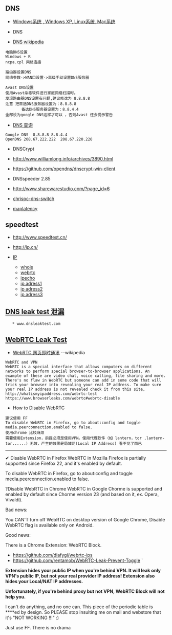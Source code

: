 ## DNS



* [Windows系统 , Windows XP, Linux系统, Mac系统](https://support.dnspod.cn/Kb/showarticle/tsid/240/#link1)
* DNS

* [DNS wikipedia](https://zh.wikipedia.org/wiki/%E5%9F%9F%E5%90%8D%E7%B3%BB%E7%BB%9F)
```
电脑DNS设置
Windows + R
ncpa.cpl 网络连接

路由器设置DNS
网络参数->WAN口设置->高级手动设置DNS服务器

Avast DNS设置
使用Avast杀毒软件进行家庭网络扫描时。
发现路由器DNS设置有问题,建议修改为 8.8.8.8
注意 把首选DNS服务器设置为：8.8.8.8 
       备选DNS服务器设置为：8.8.4.4
全部设为google DNS这样才可以 ，否则Avast 还会提示警告
```


* [DNS 查询](http://ip.cn/dns.html)

```
Google DNS	8.8.8.8	8.8.4.4
OpenDNS	208.67.222.222	208.67.220.220
```


* DNSCrypt

 * http://www.williamlong.info/archives/3890.html
 * https://github.com/opendns/dnscrypt-win-client

* DNSspeeder 2.85

 * http://www.sharewarestudio.com/?page_id=6

* [chrispc-dns-switch](https://free.com.tw/chrispc-dns-switch/)
* [maplatency](https://free.com.tw/maplatency/)




## speedtest
* http://www.speedtest.cn/
* http://ip.cn/

* [IP]( https://www.browserleaks.com)
  * [whois](https://www.browserleaks.com/whois) 
  * [webrtc](https://www.browserleaks.com/webrtc)
  * [ipecho](http://ipecho.net/plain)
  * [ip adress1](http://ip.cn/)
  * [ip adress2](https://www.goldenfrog.com/CN/vyprvpn)
  * [ip adress3](http://www.speedtest.net/)
  


## [DNS leak  test 泄漏](http://www.freebuf.com/articles/network/67591.html)
       * www.dnsleaktest.com
        
       
## [WebRTC Leak Test](https://www.browserleaks.com/webrtc#webrtc-disable)

*  [WebRTC 网页即时通讯](https://zh.wikipedia.org/zh/WebRTC) --wikipedia
```
WebRTC and VPN
WebRTC is a special interface that allows computers on different networks to perform special browser-to-browser applications. An example of these are video chat, voice calling, file sharing and more. There's no flaw in WebRTC but someone can add in some code that will trick your browser into revealing your real IP address. To make sure your real IP address is not revealed check it from this site, http://whatismyipaddress.com/webrtc-test  https://www.browserleaks.com/webrtc#webrtc-disable
```
*  How to Disable WebRTC
```
建议使用 FF
To disable WebRTC in Firefox, go to about:config and toggle media.peerconnection.enabled to false.
使用chrome 比较麻烦
需要使用Extension，前提必须是使用VPN。使用代理软件（如 lantern，tor ,lantern-tor......）无效，产生的效果是局域网(Local IP Address) 看不见了而已
```

****

✔ Disable WebRTC in Firefox
WebRTC in Mozilla Firefox is partially supported since Firefox 22, and it's enabled by default.

To disable WebRTC in Firefox, go to about:config and toggle media.peerconnection.enabled to false.





?Disable WebRTC in Chrome
WebRTC in Google Chorme is supported and enabled by default since Chorme version 23 (and based on it, ex. Opera, Vivaldi).

Bad news:

You CAN'T turn off WebRTC on desktop version of Google Chrome, Disable WebRTC flag is available only on Android.

Good news:

There is a Chrome Extension: WebRTC Block.
* https://github.com/diafygi/webrtc-ips    
* https://github.com/rentamob/WebRTC-Leak-Prevent-Toggle
`

**Extension hides your public IP when you're behind VPN. It will leak only VPN's public IP, but not your real provider IP address! Extension also hides your Local/NAT IP addresses.**

**Unfortunately, if you're behind proxy but not VPN, WebRTC Block will not help you.**

I can't do anything, and no one can. This piece of the periodic table is ****ed by design. So PLEASE stop insulting me on mail and webstore that it's "NOT WORKING !!!" :)

Just use FF. There is no drama
